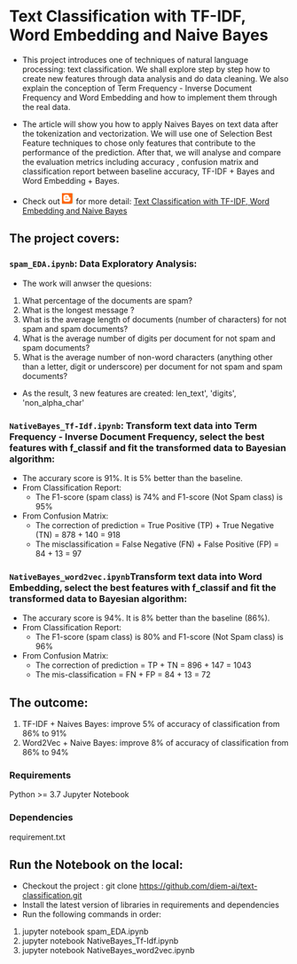 # Text Classification with TF-IDF, Word Embedding and Naive Bayes

- This project introduces one of techniques of natural language processing: text classification. We shall explore step by step how to create new features through data analysis and do data cleaning. We also explain the conception of Term Frequency - Inverse Document Frequency and Word Embedding and how to implement them through the real data. 

- The article will show you how to apply Naives Bayes on text data after the tokenization and vectorization.  We will use one of Selection Best Feature techniques to chose only features that contribute to the performance of the prediction. After that, we will analyse and compare the evaluation metrics including accuracy , confusion matrix and classification report between baseline accuracy, TF-IDF + Bayes and Word Embedding + Bayes.

- Check out ![Alt Blog](/blogger.png) for more detail: [Text Classification with TF-IDF, Word Embedding and Naive Bayes](https://diem-ai.blogspot.com/2020/05/text-classification-with-tf-idf-word.html)

## The project covers:

### <code>spam_EDA.ipynb</code>: Data Exploratory Analysis: 
- The work will anwser the quesions:
1) What percentage of the documents are spam?
2) What is the longest message ?
3) What is the average length of documents (number of characters) for not spam and spam documents?
4) What is the average number of digits per document for not spam and spam documents?
5) What is the average number of non-word characters (anything other than a letter, digit or underscore) per document for not spam and spam documents?
- As the result, 3 new features are created: len_text', 'digits', 'non_alpha_char'

### <code>NativeBayes_Tf-Idf.ipynb</code>: Transform text data into Term Frequency - Inverse Document Frequency, select the best features with f_classif and fit the transformed data to Bayesian algorithm: 
- The accurary score is 91%. It is 5% better than the baseline.
- From Classification Report:
  - The F1-score (spam class) is 74% and F1-score (Not Spam class) is 95%
- From Confusion Matrix:
  - The correction of prediction = True Positive (TP) + True Negative (TN) = 878 + 140 = 918
  - The misclassification = False Negative (FN) + False Positive (FP) = 84 + 13 = 97

### <code>NativeBayes_word2vec.ipynb</code>Transform text data into Word Embedding, select the best features with f_classif and fit the transformed data to Bayesian algorithm: 
- The accurary score is 94%. It is 8% better than the baseline (86%).
- From Classification Report:
  - The F1-score (spam class) is 80% and F1-score (Not Spam class) is 96%
- From Confusion Matrix:
  - The correction of prediction = TP + TN = 896 + 147 = 1043
  - The mis-classification = FN + FP = 84 + 13 = 72

## The outcome:
1) TF-IDF + Naives Bayes: improve 5% of accuracy of classification from 86% to 91%
2) Word2Vec + Naive Bayes: improve 8% of accuracy of classification from 86% to 94%

### Requirements
Python >= 3.7
Jupyter Notebook

### Dependencies
requirement.txt

## Run the Notebook on the local:
- Checkout the project : git clone https://github.com/diem-ai/text-classification.git
- Install the latest version of libraries in requirements and dependencies
- Run the following commands in order:
1) jupyter notebook spam_EDA.ipynb
2) jupyter notebook NativeBayes_Tf-Idf.ipynb
3) jupyter notebook NativeBayes_word2vec.ipynb



